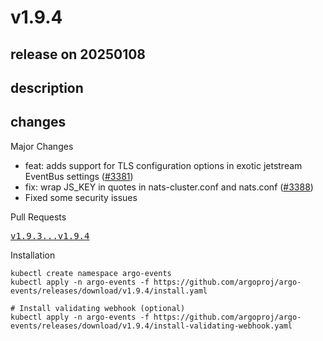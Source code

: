# v1.9.4

## release on 20250108
## description
## changes
Major Changes

* feat: adds support for TLS configuration options in exotic jetstream EventBus settings (<a class="issue-link js-issue-link" data-error-text="Failed to load title" data-id="2717838537" data-permission-text="Title is private" data-url="https://github.com/argoproj/argo-events/issues/3381" data-hovercard-type="pull_request" data-hovercard-url="/argoproj/argo-events/pull/3381/hovercard" href="https://github.com/argoproj/argo-events/pull/3381">#3381</a>)
* fix: wrap JS_KEY in quotes in nats-cluster.conf and nats.conf (<a class="issue-link js-issue-link" data-error-text="Failed to load title" data-id="2726290828" data-permission-text="Title is private" data-url="https://github.com/argoproj/argo-events/issues/3388" data-hovercard-type="pull_request" data-hovercard-url="/argoproj/argo-events/pull/3388/hovercard" href="https://github.com/argoproj/argo-events/pull/3388">#3388</a>)
* Fixed some security issues

Pull Requests

<a class="commit-link" href="https://github.com/argoproj/argo-events/compare/v1.9.3...v1.9.4"><tt>v1.9.3...v1.9.4</tt></a>

Installation

    kubectl create namespace argo-events
    kubectl apply -n argo-events -f https://github.com/argoproj/argo-events/releases/download/v1.9.4/install.yaml

    # Install validating webhook (optional)
    kubectl apply -n argo-events -f https://github.com/argoproj/argo-events/releases/download/v1.9.4/install-validating-webhook.yaml


